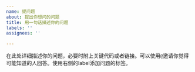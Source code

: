 ```yaml
---
name: 提问题
about: 提出你想问的问题
title: 用一句话描述你的问题
labels: ''
assignees: ''

---
```


在此处详细描述你的问题，必要时附上关键代码或者链接。可以使用`@`邀请你觉得可能知道的人回答。使用右侧的label添加问题的标签。
